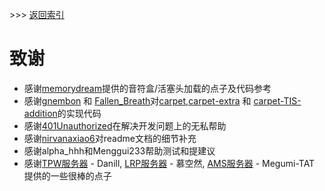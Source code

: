 
\>\>\> [返回索引](/README.md)

# 致谢

- 感谢[memorydream](https://github.com/memorydream)提供的音符盒/活塞头加载的点子及代码参考
- 感谢[gnembon](https://github.com/gnembon) 和 [Fallen_Breath](https://github.com/Fallen-Breath)对[carpet](https://github.com/gnembon/fabric-carpet),[carpet-extra](https://github.com/gnembon/carpet-extra/) 和 [carpet-TIS-addition](https://github.com/TISUnion/Carpet-TIS-Addition)的实现代码
- 感谢[401Unauthorized](https://github.com/YehowahLiu)在解决开发问题上的无私帮助
- 感谢[nirvanaxiao6](https://github.com/nirvanaxiao6)对readme文档的细节补充
- 感谢alpha_hhh和Menggui233帮助测试和提建议
- 感谢[TPW服务器](https://space.bilibili.com/2003940460?spm_id_from=333.337.search-card.all.click) - Danill, [LRP服务器](https://space.bilibili.com/98644902?spm_id_from=333.337.search-card.all.click) - 慕空然, [AMS服务器](https://mcams.club/) - Megumi-TAT 提供的一些很棒的点子

